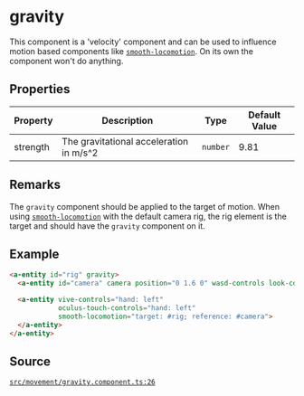 # gravity
This component is a 'velocity' component and can be used to influence
motion based components like [`smooth-locomotion`](smooth-locomotion.component.md).
On its own the component won't do anything.

## Properties
| Property | Description | Type | Default Value |
|----------|-------------|------|---------------|
| strength | The gravitational acceleration in m/s^2 | `number` | 9.81 |


## Remarks
The `gravity` component should be applied to the target of motion.
When using [`smooth-locomotion`](smooth-locomotion.component.md) with the default camera rig,
the rig element is the target and should have the `gravity` component on it.

## Example
```HTML
<a-entity id="rig" gravity>
  <a-entity id="camera" camera position="0 1.6 0" wasd-controls look-controls></a-entity>

  <a-entity vive-controls="hand: left"
            oculus-touch-controls="hand: left"
            smooth-locomotion="target: #rig; reference: #camera">
  </a-entity>
</a-entity>
```


## Source
[`src/movement/gravity.component.ts:26`](https://github.com/mrxz/aframe-locomotion/blob/215b9f9/src/movement/gravity.component.ts#L26)
